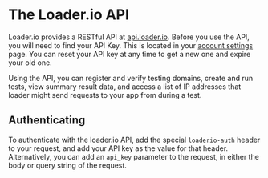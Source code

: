 # The Loader.io API

Loader.io provides a RESTful API at [api.loader.io](https://api.loader.io/v2/). Before you use the API, you will need to find your API Key. This is located in your [account settings](https://loader.io/settings) page. You can reset your API key at any time to get a new one and expire your old one.

Using the API, you can register and verify testing domains, create and run tests, view summary result data, and access a list of IP addresses that loader might send requests to your app from during a test.

## Authenticating

To authenticate with the loader.io API, add the special `loaderio-auth` header to your request, and add your API key as the value for that header. Alternatively, you can add an `api_key` parameter to the request, in either the body or query string of the request.

